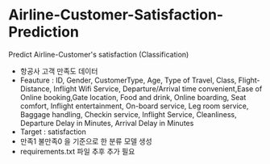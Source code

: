 # Airline-Customer-Satisfaction-Prediction
Predict Airline-Customer's satisfaction (Classification)
* 항공사 고객 만족도 데이터
* Feauture : ID, Gender, CustomerType, Age, Type of Travel, Class, Flight-Distance, Inflight Wifi Service, Departure/Arrival time convenient,Ease of Online booking,Gate location, Food and drink, Online boarding, Seat comfort, Inflight entertainment, On-board service, Leg room service, Baggage handling, Checkin service, Inflight Service, Cleanliness, Departure Delay in Minutes, Arrival Delay in Minutes
* Target : satisfaction
* 만족1 불만족0 을 기준으로 한 분류 모델 생성
* requirements.txt 파일 추후 추가 필요
